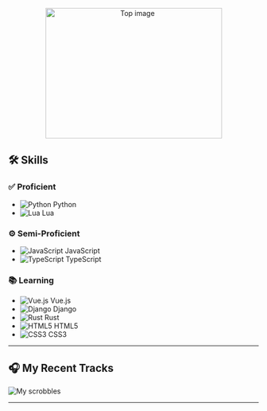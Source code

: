 
<p align="center">
  <img src="https://github.com/s1nnzz/s1nnzz/blob/956fefeefbc817535b40308a1554dae5b3ae9bbe/topimage.png" width="355" height="262" alt="Top image">
</p>

## 🛠️ Skills

### ✅ Proficient

- ![Python](https://img.shields.io/badge/Python-3670A0?style=for-the-badge&logo=python&logoColor=ffdd54) Python  
- ![Lua](https://img.shields.io/badge/Lua-2C2D72?style=for-the-badge&logo=lua&logoColor=white) Lua  

### ⚙️ Semi-Proficient

- ![JavaScript](https://img.shields.io/badge/JavaScript-F7DF1E?style=for-the-badge&logo=javascript&logoColor=black) JavaScript  
- ![TypeScript](https://img.shields.io/badge/TypeScript-007ACC?style=for-the-badge&logo=typescript&logoColor=white) TypeScript  

### 📚 Learning

- ![Vue.js](https://img.shields.io/badge/Vue.js-35495E?style=for-the-badge&logo=vuedotjs&logoColor=4FC08D) Vue.js  
- ![Django](https://img.shields.io/badge/Django-092E20?style=for-the-badge&logo=django&logoColor=white) Django  
- ![Rust](https://img.shields.io/badge/Rust-000000?style=for-the-badge&logo=rust&logoColor=white) Rust  
- ![HTML5](https://img.shields.io/badge/HTML5-E34F26?style=for-the-badge&logo=html5&logoColor=white) HTML5  
- ![CSS3](https://img.shields.io/badge/CSS3-1572B6?style=for-the-badge&logo=css3&logoColor=white) CSS3  

---

## 🎧 My Recent Tracks

![My scrobbles](https://lastfm-recently-played.vercel.app/api?user=s1nnsomniac)

---
